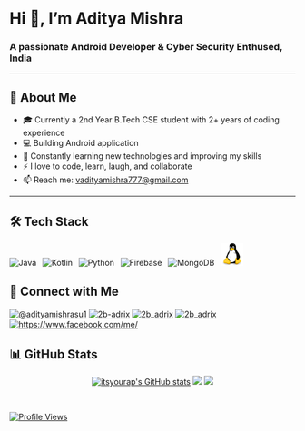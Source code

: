 # Hi 👋, I’m **Aditya Mishra**
### A passionate Android Developer & Cyber Security Enthused, India

---

## 🔭 About Me

- 🎓 Currently a 2nd Year B.Tech CSE student with 2+ years of coding experience
- 💻 Building Android application
- 🌱 Constantly learning new technologies and improving my skills
- ⚡ I love to code, learn, laugh, and collaborate
- 📫 Reach me: [vadityamishra777@gmail.com](mailto:vadityamishra777@gmail.com)

---

## 🛠️ Tech Stack
<p align="left">
  <img src="https://raw.githubusercontent.com/danielcranney/readme-generator/main/public/icons/skills/java-colored.svg" alt="Java" width="36" height="36" />&ensp;
  <img src="https://raw.githubusercontent.com/danielcranney/readme-generator/main/public/icons/skills/kotlin-colored.svg" alt="Kotlin" width="36" height="36" />&ensp;
  <img src="https://raw.githubusercontent.com/danielcranney/readme-generator/main/public/icons/skills/python-colored.svg" alt="Python" width="36" height="36" />&ensp;
  <img src="https://raw.githubusercontent.com/danielcranney/readme-generator/main/public/icons/skills/firebase-colored.svg" alt="Firebase" width="36" height="36"/>&ensp;
  <img src="https://raw.githubusercontent.com/danielcranney/readme-generator/main/public/icons/skills/mongodb-colored.svg" alt="MongoDB" width="36" height="36" />&ensp;
  <a href="https://www.linux.org/" target="_blank" rel="noreferrer"> <img src="https://raw.githubusercontent.com/devicons/devicon/master/icons/linux/linux-original.svg" alt="linux" width="40" height="40"/> </a>

## 🔗 Connect with Me
<p align="left">
<a href="https://twitter.com/@adityamishrasu1" target="blank"><img align="center" src="https://raw.githubusercontent.com/rahuldkjain/github-profile-readme-generator/master/src/images/icons/Social/twitter.svg" alt="@adityamishrasu1" height="30" width="40" /></a>
<a href="https://linkedin.com/in/2b-adrix" target="blank"><img align="center" src="https://raw.githubusercontent.com/rahuldkjain/github-profile-readme-generator/master/src/images/icons/Social/linked-in-alt.svg" alt="2b-adrix" height="30" width="40" /></a>
<a href="https://instagram.com/2b_adrix" target="blank"><img align="center" src="https://raw.githubusercontent.com/rahuldkjain/github-profile-readme-generator/master/src/images/icons/Social/instagram.svg" alt="2b_adrix" height="30" width="40" /></a>
<a href="https://www.leetcode.com/2b_adrix" target="blank"><img align="center" src="https://raw.githubusercontent.com/rahuldkjain/github-profile-readme-generator/master/src/images/icons/Social/leet-code.svg" alt="2b_adrix" height="30" width="40" /></a>
<a href="https://fb.com/https://www.facebook.com/me/" target="blank"><img align="center" src="https://raw.githubusercontent.com/rahuldkjain/github-profile-readme-generator/master/src/images/icons/Social/facebook.svg" alt="https://www.facebook.com/me/" height="30" width="40" /></a>
</p>

## 📊 GitHub Stats
<p align="center">
   <a href="#"><img src="https://github-readme-stats.vercel.app/api?username=2b-adrix&show_icons=true&hide=&count_private=true&title_color=0891b2&text_color=ffffff&icon_color=0891b2&bg_color=000&hide_border=true&show_icons=true&custom_title=My%20GitHub%20Stats&card_width=420px" alt="itsyourap's GitHub stats" /></a>
   <a href="#"><img src="https://github-readme-streak-stats.herokuapp.com/?user=2b-adrix&stroke=ffffff&background=000&ring=0891b2&fire=0891b2&currStreakNum=ffffff&currStreakLabel=0891b2&sideNums=ffffff&sideLabels=ffffff&dates=ffffff&hide_border=true&card_width=420px" /></a>
   <a href="#"><img src="https://github-readme-activity-graph.vercel.app/graph?username=2b-adrix&theme=github-compact&custom_title=My%20GitHub%20Contribution%20Graph&radius=16&hide_border=true&area=true" /></a>
</p>
<br />



[![Profile Views](https://komarev.com/ghpvc/?username=2b-adrix&label=Profile%20views&color=0e75b6&style=flat)](https://github.com/2b-adrix)
